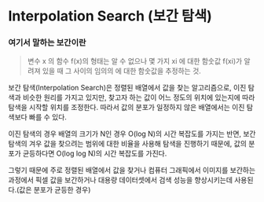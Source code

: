 # Interpolation Search (보간 탐색)

### 여기서 말하는 보간이란

> 변수 x 의 함수 f(x)의 형태는 알 수 없으나 몇 가지 xi 에 대한 함숫값 f(xi)가 알려져 있을 때 그 사이의 임의의 에 대한 함숫값을 추정하는 것.

보간 탐색(Interpolation Search)은 정렬된 배열에서 값을 찾는 알고리즘으로, 이진 탐색과 비슷한 원리를 가지고 있지만, 찾고자 하는 값이 어느 정도의 위치에 있는지에 따라 탐색을 시작할 위치를 조정한다. 따라서 값의 분포가 일정하지 않은 배열에서는 이진 탐색보다 빠를 수 있다.

이진 탐색의 경우 배열의 크기가 N인 경우 O(log N)의 시간 복잡도를 가지는 반면, 보간 탐색의 겨우 값을 찾으려는 범위에 대한 비율을 사용해 탐색을 진행하기 때문에, 값의 분포가 균등하다면 O(log log N)의 시간 복잡도를 가진다.

그렇기 때문에 주로 정렬된 배열에서 값을 찾거나 컴퓨터 그래픽에서 이미지를 보간하는 과정에서 픽셀 값을 보간하거나 대용량 데이터셋에서 검색 성능을 향상시키는데 사용된다.(값은 분포가 균등한 경우)
